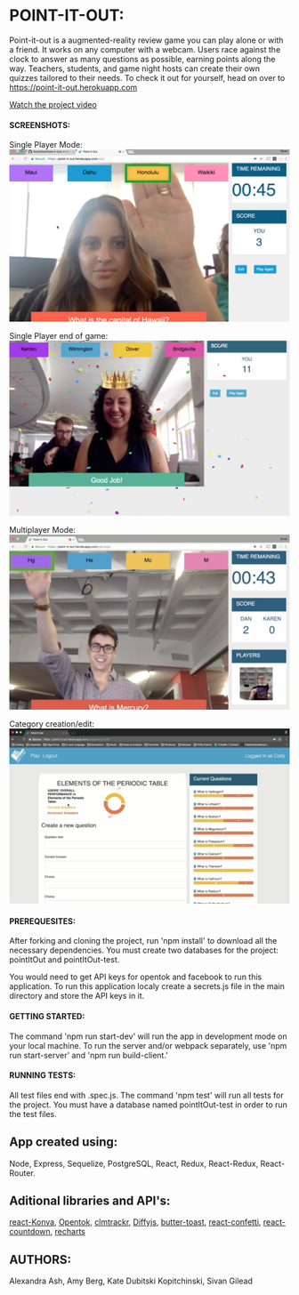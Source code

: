 # POINT-IT-OUT:

Point-it-out is a augmented-reality review game you can play alone or with a friend. It works on any computer with a webcam. Users race against the clock to answer as many questions as possible, earning points along the way. Teachers, students, and game night hosts can create their own quizzes tailored to their needs. To check it out for yourself, head on over to https://point-it-out.herokuapp.com

[Watch the project video](https://youtu.be/NEukWTyIW0A)


#### SCREENSHOTS:

Single Player Mode:
![screenshot1](./public/images/screenshot1.png)

Single Player end of game:
![screenshot3](./public/images/screenshot3.png)

Multiplayer Mode:
![screenshot2](./public/images/screenshot2.png)

Category creation/edit:
![screenshot4](./public/images/screenshot4.png)

#### PREREQUESITES:
After forking and cloning the project, run 'npm install' to download all the necessary dependencies. You must create two databases for the project: pointItOut and pointItOut-test. 

You would need to get API keys for opentok and facebook to run this application. To run this application localy create a secrets.js file in the main directory and store the API keys in it.

#### GETTING STARTED:
The command 'npm run start-dev' will run the app in development mode on your local machine. To run the server and/or webpack separately, use 'npm run start-server' and 'npm run build-client.'

#### RUNNING TESTS:
All test files end with .spec.js. The command 'npm test' will run all tests for the project. You must have a database named pointItOut-test in order to run the test files.

## App created using:
Node, Express, Sequelize, PostgreSQL, React, Redux, React-Redux, React-Router. 
## Aditional libraries and API's:
[react-Konva](https://github.com/konvajs/react-konva), [Opentok](https://tokbox.com/), [clmtrackr](https://github.com/auduno/clmtrackr), [Diffyjs](https://www.npmjs.com/package/diffyjs), [butter-toast](https://github.com/ealush/butter-toast), [react-confetti](https://www.npmjs.com/package/react-confetti), [react-countdown](https://github.com/ndresx/react-countdown), [recharts](https://github.com/recharts/recharts)

## AUTHORS:
Alexandra Ash,
Amy Berg,
Kate Dubitski Kopitchinski,
Sivan Gilead
